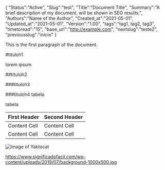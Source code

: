 {
"Status":"Active",
"Slug":"test",
"Title":"Document Title",
"Summary":"A brief description of my document, will be shown in SEO results.",
"Authors":"Name of the Author",
"Created_at":"2021-05-01",
"Updated_at":"2021-05-01",
"Version":"1.00",
"tags":"tag1, tag2, tag3",
"timetoread":"15",
"base_url":"http://example.com",
"nextslug":"teste2",
"previousslug":"inicio"
}

This is the first paragraph of the document.

#tituloh1

lorem ipsum

##tituloh2

###tituloh3

###tituloh4 tabela

tabela

|First Header  | Second Header|
| --- | --- |
|Content Cell  | Content Cell|
|Content Cell  | Content Cell|

![Image of Yaktocat](https://octodex.github.com/images/yaktocat.png)

https://www.significadofacil.com/wp-content/uploads/2019/07/background-1000x500.jpg

